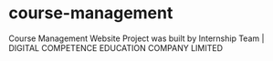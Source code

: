 # course-management
Course Management Website Project was built by Internship Team | DIGITAL COMPETENCE EDUCATION COMPANY LIMITED
